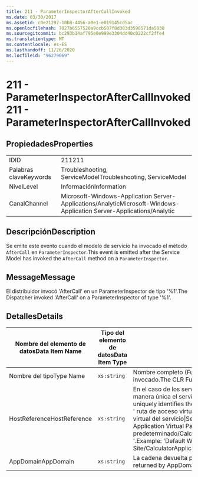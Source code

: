 ```yaml
---
title: 211 - ParameterInspectorAfterCallInvoked
ms.date: 03/30/2017
ms.assetid: c0e21297-10b8-4456-a0e1-e019145cd5ac
ms.openlocfilehash: 7027b6557520a9ccb587f8d383d3598571da5838
ms.sourcegitcommit: bc293b14af795e0e999e3304dd40c0222cf2ffe4
ms.translationtype: MT
ms.contentlocale: es-ES
ms.lasthandoff: 11/26/2020
ms.locfileid: "96279069"
---
```

# <a name="211---parameterinspectoraftercallinvoked"></a><span data-ttu-id="703f0-102">211 - ParameterInspectorAfterCallInvoked</span><span class="sxs-lookup"><span data-stu-id="703f0-102">211 - ParameterInspectorAfterCallInvoked</span></span>

## <a name="properties"></a><span data-ttu-id="703f0-103">Propiedades</span><span class="sxs-lookup"><span data-stu-id="703f0-103">Properties</span></span>  
  
|||  
|-|-|  
|<span data-ttu-id="703f0-104">ID</span><span class="sxs-lookup"><span data-stu-id="703f0-104">ID</span></span>|<span data-ttu-id="703f0-105">211</span><span class="sxs-lookup"><span data-stu-id="703f0-105">211</span></span>|  
|<span data-ttu-id="703f0-106">Palabras clave</span><span class="sxs-lookup"><span data-stu-id="703f0-106">Keywords</span></span>|<span data-ttu-id="703f0-107">Troubleshooting, ServiceModel</span><span class="sxs-lookup"><span data-stu-id="703f0-107">Troubleshooting, ServiceModel</span></span>|  
|<span data-ttu-id="703f0-108">Nivel</span><span class="sxs-lookup"><span data-stu-id="703f0-108">Level</span></span>|<span data-ttu-id="703f0-109">Información</span><span class="sxs-lookup"><span data-stu-id="703f0-109">Information</span></span>|  
|<span data-ttu-id="703f0-110">Canal</span><span class="sxs-lookup"><span data-stu-id="703f0-110">Channel</span></span>|<span data-ttu-id="703f0-111">Microsoft-Windows-Application Server-Applications/Analytic</span><span class="sxs-lookup"><span data-stu-id="703f0-111">Microsoft-Windows-Application Server-Applications/Analytic</span></span>|  
  
## <a name="description"></a><span data-ttu-id="703f0-112">Descripción</span><span class="sxs-lookup"><span data-stu-id="703f0-112">Description</span></span>  

 <span data-ttu-id="703f0-113">Se emite este evento cuando el modelo de servicio ha invocado el método `AfterCall` en `ParameterInspector`.</span><span class="sxs-lookup"><span data-stu-id="703f0-113">This event is emitted after the Service Model has invoked the `AfterCall` method on a `ParameterInspector`.</span></span>  
  
## <a name="message"></a><span data-ttu-id="703f0-114">Message</span><span class="sxs-lookup"><span data-stu-id="703f0-114">Message</span></span>  

 <span data-ttu-id="703f0-115">El distribuidor invocó 'AfterCall' en un ParameterInspector de tipo '%1'.</span><span class="sxs-lookup"><span data-stu-id="703f0-115">The Dispatcher invoked 'AfterCall' on a ParameterInspector of type '%1'.</span></span>  
  
## <a name="details"></a><span data-ttu-id="703f0-116">Detalles</span><span class="sxs-lookup"><span data-stu-id="703f0-116">Details</span></span>  
  
|<span data-ttu-id="703f0-117">Nombre del elemento de datos</span><span class="sxs-lookup"><span data-stu-id="703f0-117">Data Item Name</span></span>|<span data-ttu-id="703f0-118">Tipo del elemento de datos</span><span class="sxs-lookup"><span data-stu-id="703f0-118">Data Item Type</span></span>|<span data-ttu-id="703f0-119">Descripción</span><span class="sxs-lookup"><span data-stu-id="703f0-119">Description</span></span>|  
|--------------------|--------------------|-----------------|  
|<span data-ttu-id="703f0-120">Nombre del tipo</span><span class="sxs-lookup"><span data-stu-id="703f0-120">Type Name</span></span>|`xs:string`|<span data-ttu-id="703f0-121">Nombre completo (FullName) de CLR del tipo del `ParameterInspector` invocado.</span><span class="sxs-lookup"><span data-stu-id="703f0-121">The CLR FullName of the type of the invoked `ParameterInspector`.</span></span>|  
|<span data-ttu-id="703f0-122">HostReference</span><span class="sxs-lookup"><span data-stu-id="703f0-122">HostReference</span></span>|`xs:string`|<span data-ttu-id="703f0-123">En el caso de los servicios hospedados en web, este campo identifica de manera única el servicio en la jerarquía web.</span><span class="sxs-lookup"><span data-stu-id="703f0-123">For Web-hosted services, this field uniquely identifies the service in the Web hierarchy.</span></span> <span data-ttu-id="703f0-124">Su formato se define como ' ruta de acceso virtual de la aplicación de nombre de sitio web&#124;ruta de acceso virtual del servicio&#124;ServiceName '.</span><span class="sxs-lookup"><span data-stu-id="703f0-124">Its format is defined as 'Web Site Name Application Virtual Path&#124;Service Virtual Path&#124;ServiceName'.</span></span> <span data-ttu-id="703f0-125">Ejemplo: ' sitio web predeterminado/CalculatorApplication&#124;/CalculatorService.svc&#124;CalculatorService '.</span><span class="sxs-lookup"><span data-stu-id="703f0-125">Example: 'Default Web Site/CalculatorApplication&#124;/CalculatorService.svc&#124;CalculatorService'.</span></span>|  
|<span data-ttu-id="703f0-126">AppDomain</span><span class="sxs-lookup"><span data-stu-id="703f0-126">AppDomain</span></span>|`xs:string`|<span data-ttu-id="703f0-127">La cadena devuelta por AppDomain.CurrentDomain.FriendlyName.</span><span class="sxs-lookup"><span data-stu-id="703f0-127">The string returned by AppDomain.CurrentDomain.FriendlyName.</span></span>|
